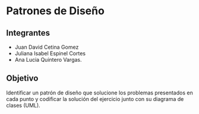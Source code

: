 # Patrones de Diseño

## Integrantes
+ Juan David Cetina Gomez
+ Juliana Isabel Espinel Cortes
+ Ana Lucia Quintero Vargas.

## Objetivo
Identificar un patrón de diseño que solucione los problemas presentados en cada punto y codificar la solución del ejercicio junto con su diagrama de clases (UML).
